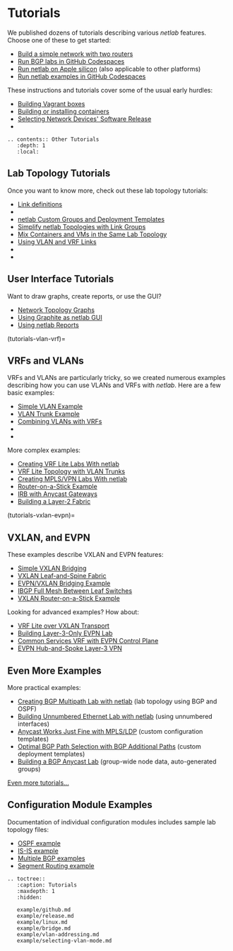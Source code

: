 # Tutorials

We published dozens of tutorials describing various _netlab_ features. Choose one of these to get started:

* [Build a simple network with two routers](tutorial-github)
* [Run BGP labs in GitHub Codespaces](https://blog.ipspace.net/2024/06/bgp-labs-github-codespaces/)
* [Run netlab on Apple silicon](https://blog.ipspace.net/2024/03/netlab-bgp-apple-silicon/) (also applicable to other platforms)
* [Run netlab examples in GitHub Codespaces](https://blog.ipspace.net/2024/07/netlab-examples-codespaces/)

These instructions and tutorials cover some of the usual early hurdles:

* [Building Vagrant boxes](libvirt-build-boxes)
* [Building or installing containers](clab-images)
* [Selecting Network Devices' Software Release](tutorial-release)
* [](tutorial-linux)

```eval_rst
.. contents:: Other Tutorials
   :depth: 1
   :local:
```

## Lab Topology Tutorials

Once you want to know more, check out these lab topology tutorials:

* [Link definitions](example/link-definition.md)
* [](example/addressing-tutorial.md)
* [netlab Custom Groups and Deployment Templates](https://blog.ipspace.net/2021/11/netsim-groups-deployment-templates/)
* [Simplify netlab Topologies with Link Groups](https://blog.ipspace.net/2023/05/netlab-link-groups/)
* [Mix Containers and VMs in the Same Lab Topology](https://blog.ipspace.net/2023/02/netlab-vm-containers/)
* [Using VLAN and VRF Links](https://blog.ipspace.net/2023/04/netlab-vrf-vlan-links/)
* [](example-bridge)
* [](node-debug)

## User Interface Tutorials

Want to draw graphs, create reports, or use the GUI?

* [Network Topology Graphs](https://blog.ipspace.net/2021/09/netsim-tools-graphs.html)
* [Using Graphite as netlab GUI](https://blog.ipspace.net/2022/04/netsim-tools-better-with-gui/)
* [Using netlab Reports](https://blog.ipspace.net/2024/07/using-netlab-reports/)

(tutorials-vlan-vrf)=
## VRFs and VLANs

VRFs and VLANs are particularly tricky, so we created numerous examples describing how you can use VLANs and VRFs with _netlab_. Here are a few basic examples:

* [Simple VLAN Example](https://blog.ipspace.net/2022/05/netsim-vlan-simple/)
* [VLAN Trunk Example](https://blog.ipspace.net/2022/06/netsim-vlan-trunk/)
* [Combining VLANs with VRFs](https://blog.ipspace.net/2022/06/netsim-vlan-vrf/)
* [](example-vlan-addressing)
* [](example-vlan-mode)

More complex examples:

* [Creating VRF Lite Labs With netlab](https://blog.ipspace.net/2022/04/netsim-vrf-lite/)
* [VRF Lite Topology with VLAN Trunks](https://blog.ipspace.net/2022/09/netlab-vrf-lite/)
* [Creating MPLS/VPN Labs With netlab](https://blog.ipspace.net/2022/04/netsim-mpls-vpn/)
* [Router-on-a-Stick Example](https://blog.ipspace.net/2022/10/netlab-router-stick/)
* [IRB with Anycast Gateways](https://blog.ipspace.net/2022/11/netlab-anycast-gateway/)
* [Building a Layer-2 Fabric](https://blog.ipspace.net/2023/01/netlab-l2-fabric/)

(tutorials-vxlan-evpn)=
## VXLAN, and EVPN

These examples describe VXLAN and EVPN features:

* [Simple VXLAN Bridging](https://blog.ipspace.net/2022/09/netlab-vxlan-bridging/)
* [VXLAN Leaf-and-Spine Fabric](https://blog.ipspace.net/2024/04/evpn-designs-vxlan-leaf-spine-fabric/)
* [EVPN/VXLAN Bridging Example](https://blog.ipspace.net/2022/10/netlab-evpn-vxlan-bridging/)
* [IBGP Full Mesh Between Leaf Switches](https://blog.ipspace.net/2024/05/evpn-designs-ibgp-full-mesh/)
* [VXLAN Router-on-a-Stick Example](https://blog.ipspace.net/2022/11/netlab-vxlan-router-stick/)

Looking for advanced examples? How about:

* [VRF Lite over VXLAN Transport](https://blog.ipspace.net/2022/12/netlab-vxlan-vrf-lite/)
* [Building Layer-3-Only EVPN Lab](https://blog.ipspace.net/2024/08/netlab-layer-3-only-evpn/)
* [Common Services VRF with EVPN Control Plane](https://blog.ipspace.net/2024/08/evpn-common-services-vrf/)
* [EVPN Hub-and-Spoke Layer-3 VPN](https://blog.ipspace.net/2024/09/hub-spoke-evpn/)

## Even More Examples

More practical examples:

* [Creating BGP Multipath Lab with netlab](https://blog.ipspace.net/2021/11/bgp-multipath-netsim-tools.html) (lab topology using BGP and OSPF)
* [Building Unnumbered Ethernet Lab with netlab](https://blog.ipspace.net/2021/04/build-unnumbered-lab-netsim-tools.html) (using unnumbered interfaces)
* [Anycast Works Just Fine with MPLS/LDP](https://blog.ipspace.net/2021/11/anycast-mpls.html) (custom configuration templates)
* [Optimal BGP Path Selection with BGP Additional Paths](https://blog.ipspace.net/2021/12/bgp-multipath-addpath.html) (custom deployment templates)
* [Building a BGP Anycast Lab](https://blog.ipspace.net/2021/12/bgp-anycast-lab.html) (group-wide node data, auto-generated groups)

[Even more tutorials...](https://blog.ipspace.net/tag/netlab.html)

## Configuration Module Examples

Documentation of individual configuration modules includes sample lab topology files:

* [OSPF example](module/ospf.md#example)
* [IS-IS example](module/isis.md#example)
* [Multiple BGP examples](module/bgp.md#more-examples)
* [Segment Routing example](module/sr-mpls.md#example)

```eval_rst
.. toctree::
   :caption: Tutorials
   :maxdepth: 1
   :hidden:

   example/github.md
   example/release.md
   example/linux.md
   example/bridge.md
   example/vlan-addressing.md
   example/selecting-vlan-mode.md
```
